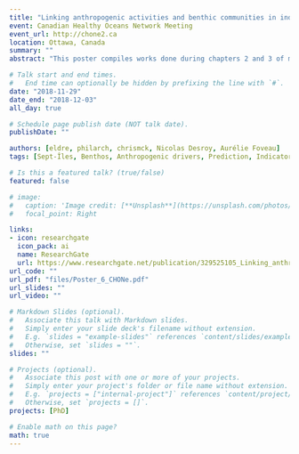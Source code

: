 ```yaml
---
title: "Linking anthropogenic activities and benthic communities in industrial and harbour areas: what is the state of the ecosystems?"
event: Canadian Healthy Oceans Network Meeting
event_url: http://chone2.ca
location: Ottawa, Canada
summary: ""
abstract: "This poster compiles works done during chapters 2 and 3 of my PhD. This poster won the Best Poster Award."

# Talk start and end times.
#   End time can optionally be hidden by prefixing the line with `#`.
date: "2018-11-29"
date_end: "2018-12-03"
all_day: true

# Schedule page publish date (NOT talk date).
publishDate: ""

authors: [eldre, philarch, chrismck, Nicolas Desroy, Aurélie Foveau]
tags: [Sept-Îles, Benthos, Anthropogenic drivers, Prediction, Indicators]

# Is this a featured talk? (true/false)
featured: false

# image:
#   caption: 'Image credit: [**Unsplash**](https://unsplash.com/photos/bzdhc5b3Bxs)'
#   focal_point: Right

links:
- icon: researchgate
  icon_pack: ai
  name: ResearchGate
  url: https://www.researchgate.net/publication/329525105_Linking_anthropogenic_activities_and_benthic_communities_in_industrial_and_harbour_areas_what_is_the_state_of_the_ecosystems
url_code: ""
url_pdf: "files/Poster_6_CHONe.pdf"
url_slides: ""
url_video: ""

# Markdown Slides (optional).
#   Associate this talk with Markdown slides.
#   Simply enter your slide deck's filename without extension.
#   E.g. `slides = "example-slides"` references `content/slides/example-slides.md`.
#   Otherwise, set `slides = ""`.
slides: ""

# Projects (optional).
#   Associate this post with one or more of your projects.
#   Simply enter your project's folder or file name without extension.
#   E.g. `projects = ["internal-project"]` references `content/project/deep-learning/index.md`.
#   Otherwise, set `projects = []`.
projects: [PhD]

# Enable math on this page?
math: true
---
```

